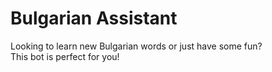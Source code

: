 # Bulgarian Assistant
Looking to learn new Bulgarian words or just have some fun?  
This bot is perfect for you!

